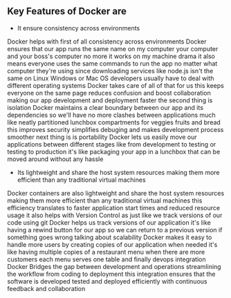 ## Key Features of Docker are 


- It ensure consistency across environments

Docker helps with first of all consistency across environments
 Docker ensures that our app runs the same name on my computer your computer and your boss's computer no more it works on my machine drama it also means everyone uses the same commands to run the app no matter what computer they're using since downloading services like node.js isn't the same on Linux Windows or Mac OS developers usually have to deal with different operating systems Docker takes care of all of that for us this keeps everyone on the same page reduces confusion and boost collaboration making our app development and deployment faster the second thing is isolation Docker maintains a clear boundary between our app and its dependencies so we'll have no more clashes between applications much like neatly partitioned lunchbox compartments for veggies fruits and bread this improves security simplifies debuging and makes development process smoother next thing is is portability Docker lets us easily move our applications between different stages like from development to testing or testing to production it's like packaging your app in a lunchbox that can be moved around without any hassle 							

- Its lightweight and share the host system resources making them more efficient than any traditional virtual machines

Docker containers are also lightweight and share the host system resources making them more efficient than any traditional virtual machines this efficiency translates to faster application start times and reduced resource usage it also helps with Version Control as just like we track versions of our code using git Docker helps us track versions of our application it's like having a rewind button for our app so we can return to a previous version if something goes wrong talking about scalability Docker makes it easy to handle more users by creating copies of our application when needed it's like having multiple copies of a restaurant menu when there are more customers each menu serves one table and finally devops integration Docker Bridges the gap between development and operations streamlining the workflow from coding to deployment this integration ensures that the software is developed tested and deployed efficiently with continuous feedback and collaboration 							



